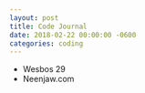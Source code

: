 ```yaml
---
layout: post
title: Code Journal
date: 2018-02-22 00:00:00 -0600
categories: coding
---
```


- Wesbos 29
- Neenjaw.com
